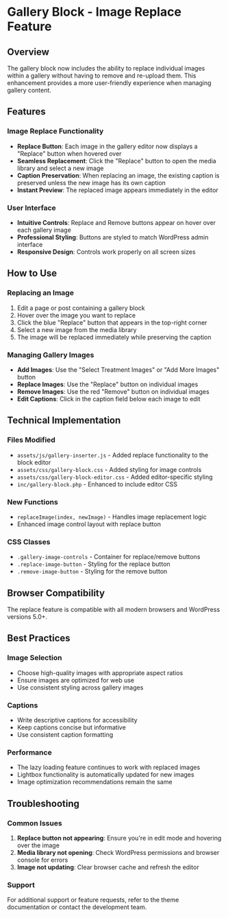 # Gallery Block - Image Replace Feature

## Overview

The gallery block now includes the ability to replace individual images within a gallery without having to remove and re-upload them. This enhancement provides a more user-friendly experience when managing gallery content.

## Features

### Image Replace Functionality

- **Replace Button**: Each image in the gallery editor now displays a "Replace" button when hovered over
- **Seamless Replacement**: Click the "Replace" button to open the media library and select a new image
- **Caption Preservation**: When replacing an image, the existing caption is preserved unless the new image has its own caption
- **Instant Preview**: The replaced image appears immediately in the editor

### User Interface

- **Intuitive Controls**: Replace and Remove buttons appear on hover over each gallery image
- **Professional Styling**: Buttons are styled to match WordPress admin interface
- **Responsive Design**: Controls work properly on all screen sizes

## How to Use

### Replacing an Image

1. Edit a page or post containing a gallery block
2. Hover over the image you want to replace
3. Click the blue "Replace" button that appears in the top-right corner
4. Select a new image from the media library
5. The image will be replaced immediately while preserving the caption

### Managing Gallery Images

- **Add Images**: Use the "Select Treatment Images" or "Add More Images" button
- **Replace Images**: Use the "Replace" button on individual images
- **Remove Images**: Use the red "Remove" button on individual images
- **Edit Captions**: Click in the caption field below each image to edit

## Technical Implementation

### Files Modified

- `assets/js/gallery-inserter.js` - Added replace functionality to the block editor
- `assets/css/gallery-block.css` - Added styling for image controls
- `assets/css/gallery-block-editor.css` - Added editor-specific styling
- `inc/gallery-block.php` - Enhanced to include editor CSS

### New Functions

- `replaceImage(index, newImage)` - Handles image replacement logic
- Enhanced image control layout with replace button

### CSS Classes

- `.gallery-image-controls` - Container for replace/remove buttons
- `.replace-image-button` - Styling for the replace button
- `.remove-image-button` - Styling for the remove button

## Browser Compatibility

The replace feature is compatible with all modern browsers and WordPress versions 5.0+.

## Best Practices

### Image Selection

- Choose high-quality images with appropriate aspect ratios
- Ensure images are optimized for web use
- Use consistent styling across gallery images

### Captions

- Write descriptive captions for accessibility
- Keep captions concise but informative
- Use consistent caption formatting

### Performance

- The lazy loading feature continues to work with replaced images
- Lightbox functionality is automatically updated for new images
- Image optimization recommendations remain the same

## Troubleshooting

### Common Issues

1. **Replace button not appearing**: Ensure you're in edit mode and hovering over the image
2. **Media library not opening**: Check WordPress permissions and browser console for errors
3. **Image not updating**: Clear browser cache and refresh the editor

### Support

For additional support or feature requests, refer to the theme documentation or contact the development team.

